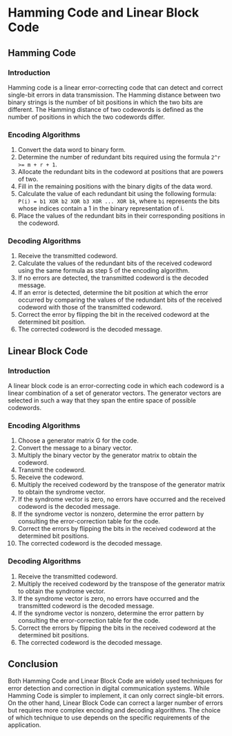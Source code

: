 # Hamming Code and Linear Block Code

## Hamming Code

### Introduction

Hamming code is a linear error-correcting code that can detect and correct single-bit errors in data transmission. The Hamming distance between two binary strings is the number of bit positions in which the two bits are different. The Hamming distance of two codewords is defined as the number of positions in which the two codewords differ.

### Encoding Algorithms

1. Convert the data word to binary form.
2. Determine the number of redundant bits required using the formula `2^r >= m + r + 1`.
3. Allocate the redundant bits in the codeword at positions that are powers of two.
4. Fill in the remaining positions with the binary digits of the data word.
5. Calculate the value of each redundant bit using the following formula: `P(i) = b1 XOR b2 XOR b3 XOR ... XOR bk`, where `bi` represents the bits whose indices contain a 1 in the binary representation of i.
6. Place the values of the redundant bits in their corresponding positions in the codeword.

### Decoding Algorithms

1. Receive the transmitted codeword.
2. Calculate the values of the redundant bits of the received codeword using the same formula as step 5 of the encoding algorithm.
3. If no errors are detected, the transmitted codeword is the decoded message.
4. If an error is detected, determine the bit position at which the error occurred by comparing the values of the redundant bits of the received codeword with those of the transmitted codeword.
5. Correct the error by flipping the bit in the received codeword at the determined bit position.
6. The corrected codeword is the decoded message.

## Linear Block Code

### Introduction

A linear block code is an error-correcting code in which each codeword is a linear combination of a set of generator vectors. The generator vectors are selected in such a way that they span the entire space of possible codewords.

### Encoding Algorithms

1. Choose a generator matrix G for the code.
2. Convert the message to a binary vector.
3. Multiply the binary vector by the generator matrix to obtain the codeword.
4. Transmit the codeword.
5. Receive the codeword.
6. Multiply the received codeword by the transpose of the generator matrix to obtain the syndrome vector.
7. If the syndrome vector is zero, no errors have occurred and the received codeword is the decoded message.
8. If the syndrome vector is nonzero, determine the error pattern by consulting the error-correction table for the code.
9. Correct the errors by flipping the bits in the received codeword at the determined bit positions.
10. The corrected codeword is the decoded message.

### Decoding Algorithms

1. Receive the transmitted codeword.
2. Multiply the received codeword by the transpose of the generator matrix to obtain the syndrome vector.
3. If the syndrome vector is zero, no errors have occurred and the transmitted codeword is the decoded message.
4. If the syndrome vector is nonzero, determine the error pattern by consulting the error-correction table for the code.
5. Correct the errors by flipping the bits in the received codeword at the determined bit positions.
6. The corrected codeword is the decoded message.

## Conclusion

Both Hamming Code and Linear Block Code are widely used techniques for error detection and correction in digital communication systems. While Hamming Code is simpler to implement, it can only correct single-bit errors. On the other hand, Linear Block Code can correct a larger number of errors but requires more complex encoding and decoding algorithms. The choice of which technique to use depends on the specific requirements of the application.
